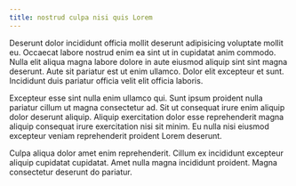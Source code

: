 ```yaml
---
title: nostrud culpa nisi quis Lorem
---
```


Deserunt dolor incididunt officia mollit deserunt adipisicing voluptate mollit eu. Occaecat labore nostrud enim ea sint ut in cupidatat anim commodo. Nulla elit aliqua magna labore dolore in aute eiusmod aliquip sint sint magna deserunt. Aute sit pariatur est ut enim ullamco. Dolor elit excepteur et sunt. Incididunt duis pariatur officia velit elit officia laboris.

Excepteur esse sint nulla enim ullamco qui. Sunt ipsum proident nulla pariatur cillum ut magna consectetur ad. Sit ut consequat irure enim aliquip dolor deserunt aliquip. Aliquip exercitation dolor esse reprehenderit magna aliquip consequat irure exercitation nisi sit minim. Eu nulla nisi eiusmod excepteur veniam reprehenderit proident Lorem deserunt.

Culpa aliqua dolor amet enim reprehenderit. Cillum ex incididunt excepteur aliquip cupidatat cupidatat. Amet nulla magna incididunt proident. Magna consectetur deserunt do pariatur.